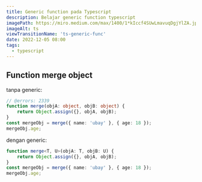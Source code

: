 ```yaml
---
title: Generic function pada Typescript
description: Belajar generic function typescript
imagePath: https://miro.medium.com/max/1400/1*kIccf4SUwLmavuqDgjYlZA.jpeg
imageAlt: ts
viewTransitionName: 'ts-generic-func'
date: 2022-12-05 08:00
tags:
  - typescript
---
```


## Function merge object

tanpa generic:

```ts twoslash
// @errors: 2339
function merge(objA: object, objB: object) {
	return Object.assign({}, objA, objB);
}
const mergeObj = merge({ name: 'ubay' }, { age: 18 });
mergeObj.age;
```

dengan generic:

```ts twoslash
function merge<T, U>(objA: T, objB: U) {
	return Object.assign({}, objA, objB);
}
const mergeObj = merge({ name: 'ubay' }, { age: 18 });
mergeObj.age;
```
